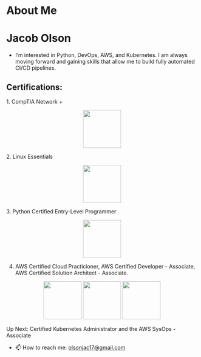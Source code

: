 <h1>About Me</h1>

# Jacob Olson
- I’m interested in Python, DevOps, AWS, and Kubernetes. I am always moving forward and gaining skills that allow me to build fully automated CI/CD pipelines.

<h2>Certifications:</h2> 
1. CompTIA Network + <p align="center"> <img src="https://user-images.githubusercontent.com/50496441/226674436-920218f2-0e97-4871-b895-dc989287548c.png" width="100" height="100"> </p>
2. Linux Essentials <p align="center"><img src="https://user-images.githubusercontent.com/50496441/226674774-8a14b388-013a-4013-b5b5-4601ae17365b.png" width="100" height="100"></p>
3. Python Certified Entry-Level Programmer <p align="center"><img src="https://user-images.githubusercontent.com/50496441/226672983-37231723-b494-4484-9480-3d81412e723b.png" width="100" height="100"></p>

4. AWS Certified Cloud Practicioner, AWS Certified Developer - Associate, AWS Certified Solution Architect - Associate. 

<p align="center"><img src="https://user-images.githubusercontent.com/50496441/226675733-1b0db084-d47e-4601-9bdc-04cb38064f18.png" width="100" height="100"> <img src="https://user-images.githubusercontent.com/50496441/226675176-d718ad7e-5fb5-4239-8fd3-094e3f9ab45b.png" width="100" height="100"> <img src="https://user-images.githubusercontent.com/50496441/226675439-16eac343-ee28-41e7-bd24-4745edac6389.png" width="100" height="100"></p> 



Up Next: Certified Kubernetes Administrator and the AWS SysOps - Associate

- 📫 How to reach me: olsonjac17@gmail.com

<!---
olsonjac/olsonjac is a ✨ special ✨ repository because its `README.md` (this file) appears on your GitHub profile.
You can click the Preview link to take a look at your changes.
--->
